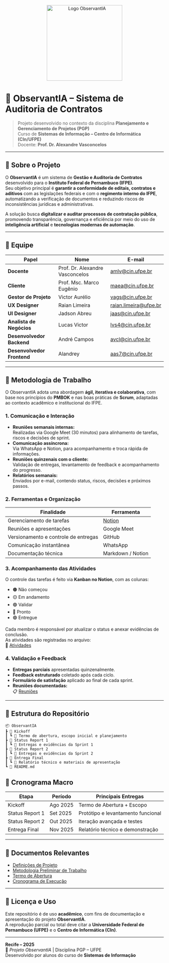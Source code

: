 <p align="center">
  <img src="assets/logo-observantia.png" alt="Logo ObservantIA" width="240"/>
</p>

# 🧠 ObservantIA – Sistema de Auditoria de Contratos

> Projeto desenvolvido no contexto da disciplina **Planejamento e Gerenciamento de Projetos (PGP)**  
> Curso de **Sistemas de Informação – Centro de Informática (CIn/UFPE)**  
> Docente: **Prof. Dr. Alexandre Vasconcelos**

---

## 📘 Sobre o Projeto

O **ObservantIA** é um sistema de **Gestão e Auditoria de Contratos** desenvolvido para o **Instituto Federal de Pernambuco (IFPE)**.  
Seu objetivo principal é **garantir a conformidade de editais, contratos e aditivos** com as legislações federais e com o **regimento interno do IFPE**, automatizando a verificação de documentos e reduzindo riscos de inconsistências jurídicas e administrativas.

A solução busca **digitalizar e auditar processos de contratação pública**, promovendo transparência, governança e eficiência por meio do uso de **inteligência artificial** e **tecnologias modernas de automação**.

---

## 👥 Equipe

| Papel | Nome | E-mail |
|-------|------|---------|
| **Docente** | Prof. Dr. Alexandre Vasconcelos | amlv@cin.ufpe.br |
| **Cliente** | Prof. Msc. Marco Eugênio | maea@cin.ufpe.br |
| **Gestor de Projeto** | Victor Aurélio | vags@cin.ufpe.br |
| **UX Designer** | Raian Limeira | raian.limeira@ufpe.br |
| **UI Designer** | Jadson Abreu | jaas@cin.ufpe.br |
| **Analista de Negócios** | Lucas Victor | lvs4@cin.ufpe.br |
| **Desenvolvedor Backend** | André Campos | avcl@cin.ufpe.br |
| **Desenvolvedor Frontend** | Alandrey | aas7@cin.ufpe.br |

---

## 🧩 Metodologia de Trabalho

O ObservantIA adota uma abordagem **ágil, iterativa e colaborativa**, com base nos princípios do **PMBOK** e nas boas práticas de **Scrum**, adaptadas ao contexto acadêmico e institucional do IFPE.

### 1. Comunicação e Interação

- **Reuniões semanais internas:**  
  Realizadas via Google Meet (30 minutos) para alinhamento de tarefas, riscos e decisões de sprint.  
- **Comunicação assíncrona:**  
  Via WhatsApp e Notion, para acompanhamento e troca rápida de informações.  
- **Reuniões quinzenais com o cliente:**  
  Validação de entregas, levantamento de feedback e acompanhamento do progresso.  
- **Relatórios semanais:**  
  Enviados por e-mail, contendo status, riscos, decisões e próximos passos.

### 2. Ferramentas e Organização

| Finalidade | Ferramenta |
|-------------|------------|
| Gerenciamento de tarefas | [Notion](https://observantia.notion.site/ObservantIA-2798a012ec79802481dcf93962cca3da) |
| Reuniões e apresentações | Google Meet |
| Versionamento e controle de entregas | GitHub |
| Comunicação instantânea | WhatsApp |
| Documentação técnica | Markdown / Notion |

### 3. Acompanhamento das Atividades

O controle das tarefas é feito via **Kanban no Notion**, com as colunas:

- 🟤 Não começou  
- 🟡 Em andamento  
- 🟢 Validar  
- 🔵 Pronto  
- 🟣 Entregue  

Cada membro é responsável por atualizar o status e anexar evidências de conclusão.  
As atividades são registradas no arquivo:  
📄 [Atividades](Atividades%202798a012ec798107a24fcc2d4a5dd481.csv)

### 4. Validação e Feedback

- **Entregas parciais** apresentadas quinzenalmente.  
- **Feedback estruturado** coletado após cada ciclo.  
- **Formulário de satisfação** aplicado ao final de cada sprint.  
- **Reuniões documentadas:**  
  📋 [Reuniões](Reuni%C3%B5es%202798a012ec7981dcbf09f52b75ca3a7b.csv)

---

## 📁 Estrutura do Repositório

```
📦 ObservantIA
┣ 📁 Kickoff
┃ ┗ 📄 Termo de abertura, escopo inicial e planejamento
┣ 📁 Status Report 1
┃ ┗ 📄 Entregas e evidências da Sprint 1
┣ 📁 Status Report 2
┃ ┗ 📄 Entregas e evidências da Sprint 2
┣ 📁 Entrega Final
┃ ┗ 📄 Relatório técnico e materiais de apresentação
┗ 📄 README.md
```

## 📅 Cronograma Macro

| Etapa | Período | Principais Entregas |
|-------|----------|----------------------|
| Kickoff | Ago 2025 | Termo de Abertura + Escopo |
| Status Report 1 | Set 2025 | Protótipo e levantamento funcional |
| Status Report 2 | Out 2025 | Iteração avançada e testes |
| Entrega Final | Nov 2025 | Relatório técnico e demonstração |

---

## 📄 Documentos Relevantes

- [Definições de Projeto](Defini%C3%A7%C3%B5es%20de%20projeto%202798a012ec798165bd78fe28726f1e16.md)  
- [Metodologia Preliminar de Trabalho](Metodologia%20Preliminar%20de%20Trabalho%202898a012ec79804ba02ac452b90f9c91.md)  
- [Termo de Abertura](Termo%20abertura%202808a012ec79802f8343f04264ffacac.md)  
- [Cronograma de Execução](Cronograma%20execu%C3%A7%C3%A3o%20do%20projeto%202808a012ec7980ea98eacedc51ac409f.md)

---

## 🧠 Licença e Uso

Este repositório é de uso **acadêmico**, com fins de documentação e apresentação do projeto **ObservantIA**.  
A reprodução parcial ou total deve citar a **Universidade Federal de Pernambuco (UFPE)** e o **Centro de Informática (CIn)**.

---

**Recife – 2025**  
🧩 *Projeto ObservantIA* | Disciplina PGP – UFPE  
Desenvolvido por alunos do curso de **Sistemas de Informação**
